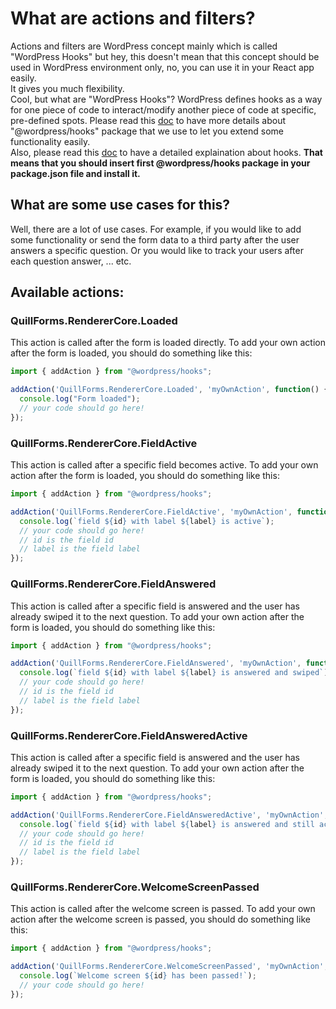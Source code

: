 # What are actions and filters?
Actions and filters are WordPress concept mainly which is called "WordPress Hooks" but hey, this doesn't mean that this concept should be used in WordPress environment only, no, you can use it in your React app easily. <br>
It gives you much flexibility. <br>
Cool, but what are "WordPress Hooks"?
WordPress defines hooks as a way for one piece of code to interact/modify another piece of code at specific, pre-defined spots. 
Please read this [doc](https://github.com/WordPress/gutenberg/blob/208e3e2be91baefbfacb063b7046f1ee9a75c54b/packages/hooks/README.md) to have more details about "@wordpress/hooks" package that we use to let you extend some functionality easily. <br>
Also, please read this [doc](https://developer.wordpress.org/plugins/hooks/) to have a detailed explaination about hooks.
**That means that you should insert first @wordpress/hooks package in your package.json file and install it.**

## What are some use cases for this?
Well, there are a lot of use cases. 
For example, if you would like to add some functionality or send the form data to a third party after the user answers a specific question.
Or you would like to track your users after each question answer, ... etc.

## Available actions:

### QuillForms.RendererCore.Loaded
This action is called after the form is loaded directly.
To add your own action after the form is loaded, you should do something like this:

```js
import { addAction } from "@wordpress/hooks";

addAction('QuillForms.RendererCore.Loaded', 'myOwnAction', function() {
  console.log("Form loaded");
  // your code should go here!
});
```

### QuillForms.RendererCore.FieldActive
This action is called after a specific field becomes active.
To add your own action after the form is loaded, you should do something like this:

```js
import { addAction } from "@wordpress/hooks";

addAction('QuillForms.RendererCore.FieldActive', 'myOwnAction', function({ id, label} ) {
  console.log(`field ${id} with label ${label} is active`);
  // your code should go here!
  // id is the field id
  // label is the field label
});
```

### QuillForms.RendererCore.FieldAnswered
This action is called after a specific field is answered and the user has already swiped it to the next question.
To add your own action after the form is loaded, you should do something like this:

```js
import { addAction } from "@wordpress/hooks";

addAction('QuillForms.RendererCore.FieldAnswered', 'myOwnAction', function({ id, label} ) {
  console.log(`field ${id} with label ${label} is answered and swiped`);
  // your code should go here!
  // id is the field id
  // label is the field label
});
```

### QuillForms.RendererCore.FieldAnsweredActive
This action is called after a specific field is answered and the user has already swiped it to the next question.
To add your own action after the form is loaded, you should do something like this:

```js
import { addAction } from "@wordpress/hooks";

addAction('QuillForms.RendererCore.FieldAnsweredActive', 'myOwnAction', function({ id, label} ) {
  console.log(`field ${id} with label ${label} is answered and still active`);
  // your code should go here!
  // id is the field id
  // label is the field label
});
```

### QuillForms.RendererCore.WelcomeScreenPassed
This action is called after the welcome screen is passed.
To add your own action after the welcome screen is passed, you should do something like this:

```js
import { addAction } from "@wordpress/hooks";

addAction('QuillForms.RendererCore.WelcomeScreenPassed', 'myOwnAction', function({ id} ) {
  console.log(`Welcome screen ${id} has been passed!`);
  // your code should go here!
});
```

